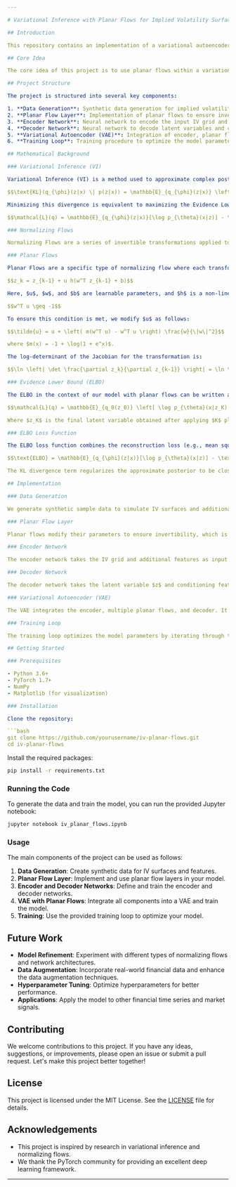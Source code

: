 ```yaml
---

# Variational Inference with Planar Flows for Implied Volatility Surfaces

## Introduction

This repository contains an implementation of a variational autoencoder (VAE) with planar flows to model and fill implied volatility (IV) surfaces. Implied volatility surfaces are crucial in financial markets for pricing options and managing risk. This project aims to improve the flexibility and accuracy of modeling IV surfaces by leveraging the power of normalizing flows and variational inference.

## Core Idea

The core idea of this project is to use planar flows within a variational inference framework to learn a flexible posterior distribution for the latent variables. The model is conditioned on a grid of IVs and additional asset and market features, allowing it to generate and fill missing IV points accurately. The generative model uses the learned posterior samples along with specific conditioning features such as strike price and time to maturity to decode to a single volatility point.

## Project Structure

The project is structured into several key components:

1. **Data Generation**: Synthetic data generation for implied volatility surfaces and associated features.
2. **Planar Flow Layer**: Implementation of planar flows to ensure invertible transformations.
3. **Encoder Network**: Neural network to encode the input IV grid and features into latent variables.
4. **Decoder Network**: Neural network to decode latent variables and conditioning features into implied volatility points.
5. **Variational Autoencoder (VAE)**: Integration of encoder, planar flows, and decoder into a VAE.
6. **Training Loop**: Training procedure to optimize the model parameters.

## Mathematical Background

### Variational Inference (VI)

Variational Inference (VI) is a method used to approximate complex posterior distributions in Bayesian inference. Instead of directly computing the posterior $p(z|x)$, which is often intractable, VI optimizes a simpler distribution $q_{\phi}(z|x)$ to be close to the true posterior. This is achieved by minimizing the Kullback-Leibler (KL) divergence between the approximate posterior and the true posterior:

$$\text{KL}(q_{\phi}(z|x) \| p(z|x)) = \mathbb{E}_{q_{\phi}(z|x)} \left[ \log \frac{q_{\phi}(z|x)}{p(z|x)} \right]$$

Minimizing this divergence is equivalent to maximizing the Evidence Lower Bound (ELBO):

$$\mathcal{L}(q) = \mathbb{E}_{q_{\phi}(z|x)}[\log p_{\theta}(x|z)] - \text{KL}(q_{\phi}(z|x) \| p(z))$$

### Normalizing Flows

Normalizing Flows are a series of invertible transformations applied to a simple initial distribution (e.g., Gaussian) to obtain a more complex distribution. These transformations allow us to model flexible posterior distributions in VI. Each transformation must be invertible and differentiable to ensure that we can compute the Jacobian determinant for the change of variables.

### Planar Flows

Planar Flows are a specific type of normalizing flow where each transformation is defined as:

$$z_k = z_{k-1} + u h(w^T z_{k-1} + b)$$

Here, $u$, $w$, and $b$ are learnable parameters, and $h$ is a non-linear activation function, typically $\tanh$. The invertibility condition for planar flows is:

$$w^T u \geq -1$$

To ensure this condition is met, we modify $u$ as follows:

$$\tilde{u} = u + \left( m(w^T u) - w^T u \right) \frac{w}{\|w\|^2}$$

where $m(x) = -1 + \log(1 + e^x)$.

The log-determinant of the Jacobian for the transformation is:

$$\ln \left| \det \frac{\partial z_k}{\partial z_{k-1}} \right| = \ln \left| 1 + u^T h'(w^T z_{k-1} + b) w \right|$$

### Evidence Lower Bound (ELBO)

The ELBO in the context of our model with planar flows can be written as:

$$\mathcal{L}(q) = \mathbb{E}_{q_0(z_0)} \left[ \log p_{\theta}(x|z_K) + \log p(z_K) - \log q_0(z_0) - \sum_{k=1}^K \log \left| \det \frac{\partial z_k}{\partial z_{k-1}} \right| \right]$$

Where $z_K$ is the final latent variable obtained after applying $K$ planar flows to the initial latent variable $z_0$.

### ELBO Loss Function

The ELBO loss function combines the reconstruction loss (e.g., mean squared error) and the KL divergence between the approximate posterior and the prior:

$$\text{ELBO} = \mathbb{E}_{q_{\phi}(z|x)}[\log p_{\theta}(x|z)] - \text{KL}(q_{\phi}(z|x) \| p(z))$$

The KL divergence term regularizes the approximate posterior to be close to the prior, while the reconstruction term measures how well the model can reconstruct the input data from the latent variables.

## Implementation

### Data Generation

We generate synthetic sample data to simulate IV surfaces and additional asset and market features. The IV surfaces are represented as grids with some missing values to mimic real-world scenarios.

### Planar Flow Layer

Planar flows modify their parameters to ensure invertibility, which is crucial for the flow-based variational inference framework. The planar flow layer includes the condition $w^T u \geq -1$ to maintain invertibility.

### Encoder Network

The encoder network takes the IV grid and additional features as input and outputs the parameters of the initial approximate posterior distribution. This network is a crucial part of the variational inference process.

### Decoder Network

The decoder network takes the latent variable $z$ and conditioning features (including strike price and time to maturity) to generate a single implied volatility point. This network enables the generative capabilities of the model.

### Variational Autoencoder (VAE)

The VAE integrates the encoder, multiple planar flows, and decoder. It uses the encoded input and planar flows to learn a flexible posterior distribution, and the decoder generates the IV points.

### Training Loop

The training loop optimizes the model parameters by iterating through the data, performing forward and backward passes, and updating the model using the Adam optimizer. The loss function used is the Evidence Lower Bound (ELBO), which combines the reconstruction term and the KL divergence term.

## Getting Started

### Prerequisites

- Python 3.6+
- PyTorch 1.7+
- NumPy
- Matplotlib (for visualization)

### Installation

Clone the repository:

```bash
git clone https://github.com/yourusername/iv-planar-flows.git
cd iv-planar-flows
```

Install the required packages:

```bash
pip install -r requirements.txt
```

### Running the Code

To generate the data and train the model, you can run the provided Jupyter notebook:

```bash
jupyter notebook iv_planar_flows.ipynb
```

### Usage

The main components of the project can be used as follows:

1. **Data Generation**: Create synthetic data for IV surfaces and features.
2. **Planar Flow Layer**: Implement and use planar flow layers in your model.
3. **Encoder and Decoder Networks**: Define and train the encoder and decoder networks.
4. **VAE with Planar Flows**: Integrate all components into a VAE and train the model.
5. **Training**: Use the provided training loop to optimize your model.

## Future Work

- **Model Refinement**: Experiment with different types of normalizing flows and network architectures.
- **Data Augmentation**: Incorporate real-world financial data and enhance the data augmentation techniques.
- **Hyperparameter Tuning**: Optimize hyperparameters for better performance.
- **Applications**: Apply the model to other financial time series and market signals.

## Contributing

We welcome contributions to this project. If you have any ideas, suggestions, or improvements, please open an issue or submit a pull request. Let's make this project better together!

## License

This project is licensed under the MIT License. See the [LICENSE](LICENSE) file for details.

## Acknowledgements

- This project is inspired by research in variational inference and normalizing flows.
- We thank the PyTorch community for providing an excellent deep learning framework.

---
```

